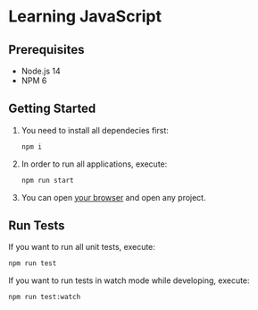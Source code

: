 # Learning JavaScript

## Prerequisites

- Node.js 14
- NPM 6

## Getting Started

1. You need to install all dependecies first:
    ```bash
    npm i
    ```
1. In order to run all applications, execute:
    ```bash
    npm run start
    ```
1. You can open [your browser](http://localhost:5000) and open any project.

## Run Tests

If you want to run all unit tests, execute:

```bash
npm run test
```

If you want to run tests in watch mode while developing, execute:

```bash
npm run test:watch
```
